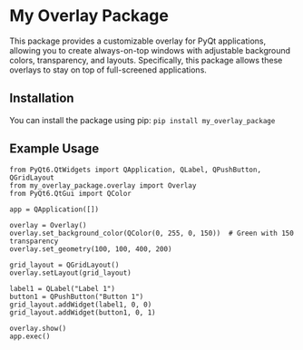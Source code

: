 # My Overlay Package

This package provides a customizable overlay for PyQt applications, allowing you to create always-on-top windows with adjustable background colors, transparency, and layouts. Specifically, this package allows these overlays to stay on top of full-screened applications.

## Installation

You can install the package using pip:
`pip install my_overlay_package`

## Example Usage
```
from PyQt6.QtWidgets import QApplication, QLabel, QPushButton, QGridLayout
from my_overlay_package.overlay import Overlay
from PyQt6.QtGui import QColor

app = QApplication([])

overlay = Overlay()
overlay.set_background_color(QColor(0, 255, 0, 150))  # Green with 150 transparency
overlay.set_geometry(100, 100, 400, 200)

grid_layout = QGridLayout()
overlay.setLayout(grid_layout)

label1 = QLabel("Label 1")
button1 = QPushButton("Button 1")
grid_layout.addWidget(label1, 0, 0)
grid_layout.addWidget(button1, 0, 1)

overlay.show()
app.exec()
```
